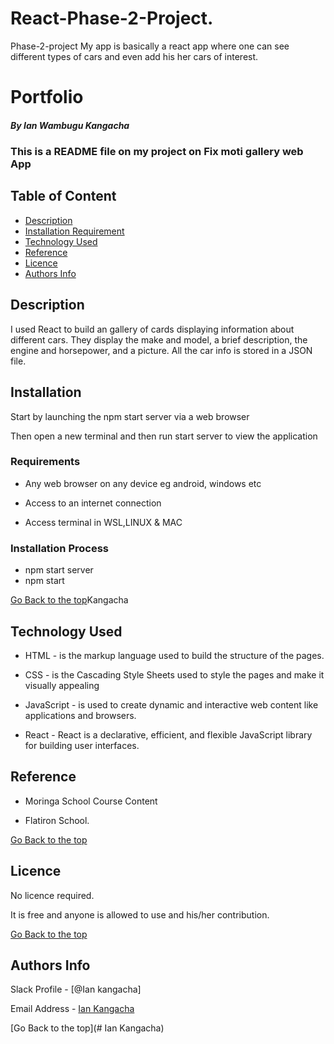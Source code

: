 # React-Phase-2-Project.
Phase-2-project
My app is basically a react app where one can see different types of cars and even add his her cars of interest.
# Portfolio

##### By Ian Wambugu Kangacha
### This is a README file on my project on Fix moti gallery web App

## Table of Content

+ [Description](#description)
+ [Installation Requirement](#Installation)
+ [Technology Used](#technology-used)
+ [Reference](#reference)
+ [Licence](#licence)
+ [Authors Info](#author-Info)

## Description
<p>I used React to build an gallery of cards displaying information about different cars. They display the make and model, a brief description, the engine and horsepower, and a picture. All the car info is stored in a JSON file. </p>


## Installation

<p>Start by launching the npm start server via a web browser</p>
<p>Then open a new terminal and then run start server to view the application<p>

### Requirements

* Any web browser on any device eg android, windows etc

* Access to an internet connection

* Access terminal in WSL,LINUX & MAC

### Installation Process
* npm start server
* npm start

[Go Back to the top](#portfolio)Kangacha
## Technology Used
* HTML - is the markup language used to build the structure of the pages.

* CSS - is the Cascading Style Sheets used to style the pages and make it visually appealing

* JavaScript - is used to create dynamic and interactive web content like applications and browsers.

* React -  React is a declarative, efficient, and flexible JavaScript library for building user interfaces.

## Reference
* Moringa School Course Content

* Flatiron School. 

[Go Back to the top](#portfolio)

## Licence

No licence required.

It is free and anyone is allowed to use and his/her contribution.

[Go Back to the top](#portfolio)

## Authors Info

Slack Profile - [@Ian kangacha]

Email Address - [Ian Kangacha](kangzy.fix@student.moringaschool.com)

[Go Back to the top](# Ian Kangacha)